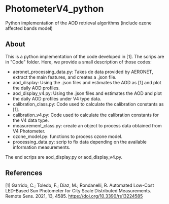 # PhotometerV4_python
Python implementation of the AOD retrieval algorithms (include ozone affected bands model)

## About
This is a python implementation of the code developed in [1]. The scrips are in "Code" folder. Here, we provide a small description of those codes:

- aeronet_processing_data.py: Takes de data provided by AERONET, extract the main features, and creates a .json file.
- aod_display: Using the .json files and estimates the AOD as [1] and plot the daily AOD profiles.
- aod_display_v4.py: Using the .json files and estimates the AOD and plot the daily AOD profiles under V4 type data. 
- calibration_class.py: Code used to calculate the calibration constants as [1].
- calibration_v4.py: Code used to calculate the calibration constants for the V4 data type.
- measurement_class.py: create an object to process data obtained from V4 Photometer.
- ozone_model.py: functions to process ozone model.
- processing_data.py: scrip to fix data depending on the available information measurements.

The end scrips are aod_display.py or aod_display_v4.py.
## References

[1] Garrido, C.; Toledo, F.; Diaz, M.; Rondanelli, R. Automated Low-Cost LED-Based Sun Photometer for City Scale Distributed Measurements. Remote Sens. 2021, 13, 4585. https://doi.org/10.3390/rs13224585 
